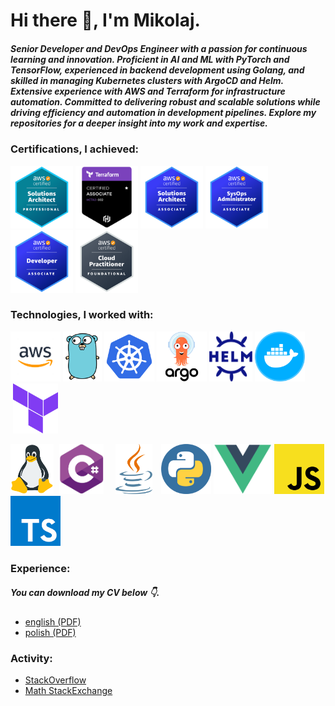 <h1>Hi there 👋, I'm Mikolaj.</h1>
<h5>Senior Developer and DevOps Engineer with a passion for continuous learning and innovation. Proficient in AI and ML with PyTorch and TensorFlow, experienced in backend development using Golang, and skilled in managing Kubernetes clusters with ArgoCD and Helm. Extensive experience with AWS and Terraform for infrastructure automation. Committed to delivering robust and scalable solutions while driving efficiency and automation in development pipelines. Explore my repositories for a deeper insight into my work and expertise.</h5>
<h3>Certifications, I achieved:</h3>
<p align="left">
  <img style="object-fit: contain;" src="./img/AWS-Certified-Solutions-Architect-Professional.png" width="100" height="100" alt="cs">
  <img style="object-fit: contain;" src="./img/Terraform-Certified-Associate.png" width="100" height="100" alt="cs">
  <img style="object-fit: contain;" src="./img/AWS-Certified-Solutions-Architect-Associate.png" width="100" height="100" alt="cs">
  <img style="object-fit: contain;" src="./img/AWS-Certified-SysOps-Administrator-Associate.png" width="100" height="100" alt="cs">
  <img style="object-fit: contain;" src="./img/AWS-Certified-Developer-Associate.png" width="100" height="100" alt="cs">
  <img style="object-fit: contain;" src="./img/AWS-Certified-Cloud-Practitioner.png" width="100" height="100" alt="cs">
</p>

<h3>Technologies, I worked with:</h3>
<p align="left">
  <img style="object-fit: contain" src="./img/aws.png" height="80" alt="cs">
  <img style="object-fit: contain" src="./img/go.png" height="80" alt="cs">
  <img style="object-fit: contain" src="./img/k8s.png" height="80" alt="cs">
  <img style="object-fit: contain" src="./img/argo.png" height="80" alt="cs">
  <img style="object-fit: contain" src="./img/helm.png" height="80" alt="cs">
  <img style="object-fit: contain" src="./img/docker.png" width="80" height="80" alt="cs">
  <img style="object-fit: contain" src="./img/terraform.png" width="80" height="80" alt="cs">
</p>
<p align="left">
  <img style="object-fit: contain" src="./img/linux.png" height="80" alt="cs">
  <img style="object-fit: contain" src="./img/cs.png" width="80" height="80" alt="cs">
  <img style="object-fit: contain" src="./img/java.png" width="80" height="80" alt="cs">
  <img style="object-fit: contain" src="./img/py.png" width="80" height="80" alt="cs">
  <img style="object-fit: contain" src="./img/vue.png" height="80" alt="cs">
  <img style="object-fit: contain" src="./img/js.png" height="80" alt="cs">
  <img style="object-fit: contain" src="./img/ts.png" height="80" alt="cs">
</p>

<h3>Experience:</h3>
<h5>You can download my CV below 👇.</h5>
<ul>
  <li>
    <a href="https://github.com/mikolajsemeniuk/mikolajsemeniuk/blob/main/cvs/cv_mikolaj_semeniuk_en.pdf">
      english (PDF)
    </a>
  </li>
  <li>
    <a href="https://github.com/mikolajsemeniuk/mikolajsemeniuk/blob/main/cvs/cv_mikolaj_semeniuk_pl.pdf">
      polish (PDF)
    </a>
  </li>
 </ul>
 <h3>Activity:</h3>
 <ul>
  <li>
    <a href="https://stackoverflow.com/users/13947931/mikolaj-semeniuk">
      StackOverflow
    </a>
  </li>
  <li>
    <a href="https://math.stackexchange.com/users/872720/mikolaj-semeniuk">
      Math StackExchange
    </a>
  </li>
 </ul>
